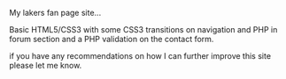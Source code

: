 My lakers fan page site...

Basic HTML5/CSS3 with some CSS3 transitions on navigation and PHP in forum section and a PHP validation on the contact form.

if you have any recommendations on how I can further improve this site please let me know.
